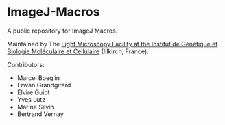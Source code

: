 # ImageJ-Macros


A public repository for ImageJ Macros.

Maintained by The [Light Microscopy Facility at the Institut de Génétique et Biologie Moléculaire et Cellulaire](http://ici.igbmc.fr/) (Illkirch, France).


Contributors:
  - Marcel Boeglin
  - Erwan Grandgirard
  - Elvire Guiot
  - Yves Lutz
  - Marine Silvin
  - Bertrand Vernay
